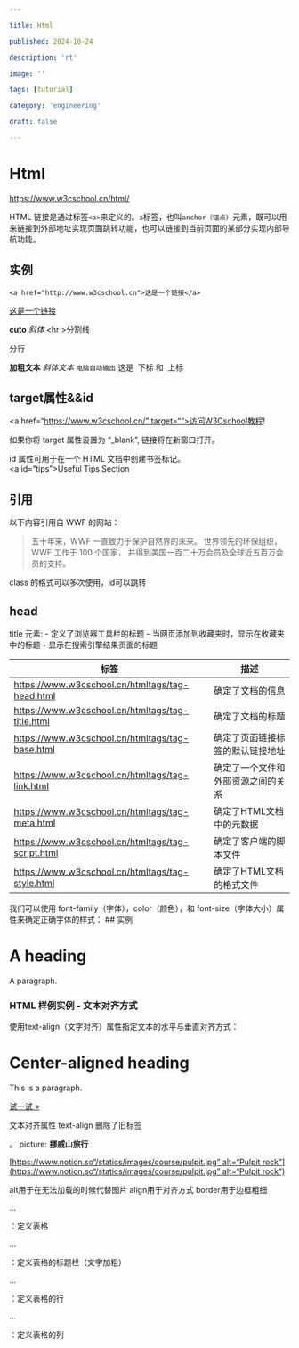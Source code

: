 ```yaml
---

title: Html

published: 2024-10-24

description: 'rt'

image: ''

tags: [tutorial]

category: 'engineering'

draft: false 

---
```

# Html

https://www.w3cschool.cn/html/

HTML
链接是通过标签`<a>`来定义的。`a`标签，也叫`anchor（锚点）`元素，既可以用来链接到外部地址实现页面跳转功能，也可以链接到当前页面的某部分实现内部导航功能。

## 实例

```
<a href="http://www.w3cschool.cn">这是一个链接</a>
```

[这是一个链接](http://www.w3cschool.cn/)

**cuto** *斜体* <hr >分割线

分行

**加粗文本** *斜体文本* `电脑自动输出`
这是  下标 和  上标

## target属性&&id

<a href=“https://www.w3cschool.cn/” target=““>访问W3Cschool教程!

如果你将 target 属性设置为 “_blank”, 链接将在新窗口打开。

id 属性可用于在一个 HTML 文档中创建书签标记。
<a id=“tips”>Useful Tips Section

## 引用

以下内容引用自 WWF 的网站：

> 五十年来，WWF 一直致力于保护自然界的未来。 世界领先的环保组织，WWF
工作于 100 个国家，
并得到美国一百二十万会员及全球近五百万会员的支持。
> 

class 的格式可以多次使用，id可以跳转

## head

title 元素: - 定义了浏览器工具栏的标题 -
当网页添加到收藏夹时，显示在收藏夹中的标题 -
显示在搜索引擎结果页面的标题

| 标签 | 描述 |
| --- | --- |
| https://www.w3cschool.cn/htmltags/tag-head.html | 确定了文档的信息 |
| https://www.w3cschool.cn/htmltags/tag-title.html | 确定了文档的标题 |
| https://www.w3cschool.cn/htmltags/tag-base.html | 确定了页面链接标签的默认链接地址 |
| https://www.w3cschool.cn/htmltags/tag-link.html | 确定了一个文件和外部资源之间的关系 |
| https://www.w3cschool.cn/htmltags/tag-meta.html | 确定了HTML文档中的元数据 |
| https://www.w3cschool.cn/htmltags/tag-script.html | 确定了客户端的脚本文件 |
| https://www.w3cschool.cn/htmltags/tag-style.html | 确定了HTML文档的格式文件 |

我们可以使用 font-family（字体），color（颜色），和
font-size（字体大小）属性来确定正确字体的样式： ## 实例

<!DOCTYPE html>

# A heading

A paragraph.

### HTML 样例实例 - 文本对齐方式

使用text-align（文字对齐）属性指定文本的水平与垂直对齐方式：

<!DOCTYPE html>

# Center-aligned heading

This is a paragraph.

[试一试
»](https://www.w3cschool.cn/tryrun/showhtml/tryhtml_headeralign)

文本对齐属性 text-align 删除了旧标签

。 picture:  **挪威山旅行**

[https://www.notion.so“/statics/images/course/pulpit.jpg” alt=“Pulpit rock”](https://www.notion.so“/statics/images/course/pulpit.jpg” alt=“Pulpit rock”)

alt用于在无法加载的时候代替图片 align用于对齐方式 border用于边框粗细

…

：定义表格

…

：定义表格的标题栏（文字加粗）

…

：定义表格的行

…

：定义表格的列